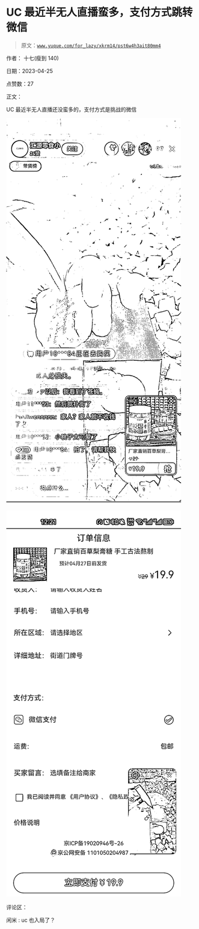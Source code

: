 # UC 最近半无人直播蛮多，支付方式跳转微信

> 原文：[`www.yuque.com/for_lazy/xkrm14/pst6w4h3ait80mm4`](https://www.yuque.com/for_lazy/xkrm14/pst6w4h3ait80mm4)

作者： 十七(瘦到 140)

日期：2023-04-25

点赞数：27

正文：

UC 最近半无人直播还没蛮多的，支付方式是挑战的微信

![](img/926501912186e9e7bba308efd7b74cb3.png)

![](img/1c43727baa7899e018885d396ea2b485.png)

评论区：

闲米 : uc 也入局了？

